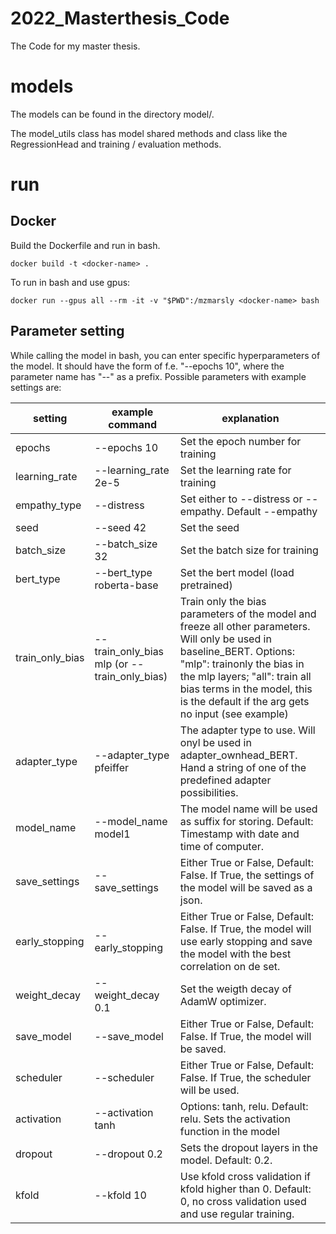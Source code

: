# 2022_Masterthesis_Code
The Code for my master thesis.


# models
The models can be found in the directory model/.

The model_utils class has model shared methods and class like the RegressionHead and training / evaluation methods.

# run

## Docker

Build the Dockerfile and run in bash.
```
docker build -t <docker-name> .
```

To run in bash and use gpus:

```
docker run --gpus all --rm -it -v "$PWD":/mzmarsly <docker-name> bash
```

## Parameter setting
While calling the model in bash, you can enter specific hyperparameters of the model. It should have the form of f.e. "--epochs 10", where the parameter name has "--" as a prefix. Possible parameters with example settings are:

| setting         | 	example command	| explanation   |
|---------------|-----------|---------------------------|
| epochs          | --epochs 10      |  Set the epoch number for training                   |
| learning_rate          | --learning_rate 2e-5   |  Set the learning rate for training                  |
|   empathy_type     |    --distress    |  Set either to --distress or --empathy. Default --empathy                  |
|  seed  |   --seed 42     |     Set the seed                 | 
| batch_size   | --batch_size 32      |         Set the batch size for training            | 
|  bert_type  |  --bert_type roberta-base     |   Set the bert model (load pretrained)                  | 
|  train_only_bias  |  --train_only_bias mlp (or --train_only_bias)     |  Train only the bias parameters of the model and freeze all other parameters. Will only be used in baseline_BERT. Options: "mlp": trainonly the bias in the mlp layers; "all": train all bias terms in the model, this is the default if the arg gets no input (see example)                | 
| adapter_type   |  --adapter_type pfeiffer     |   The adapter type to use. Will onyl be used in adapter_ownhead_BERT. Hand a string of one of the predefined adapter possibilities.                  | 
| model_name   | --model_name model1      |  The model name will be used as suffix for storing. Default: Timestamp with date and time of computer.                | 
| save_settings   | --save_settings      |  Either True or False, Default: False. If True, the settings of the model will be saved as a json.                   | 
| early_stopping   | --early_stopping      |   Either True or False, Default: False. If True, the model will use early stopping and save the model with the best correlation on de set.                  | 
| weight_decay   |  --weight_decay 0.1     |  Set the weigth decay of AdamW optimizer.                   | 
| save_model   |  --save_model     |   Either True or False, Default: False. If True, the model will be saved.                  | 
|  scheduler  |  --scheduler     |  Either True or False, Default: False. If True, the scheduler will be used.                   | 
|  activation  |  --activation tanh     |   Options: tanh, relu. Default: relu. Sets the activation function in the model                  | 
|  dropout  |   --dropout 0.2    |   Sets the dropout layers in the model. Default: 0.2.                  | 
| kfold  | --kfold 10  | Use kfold cross validation if kfold higher than 0. Default: 0, no cross validation used and use regular training.  |
